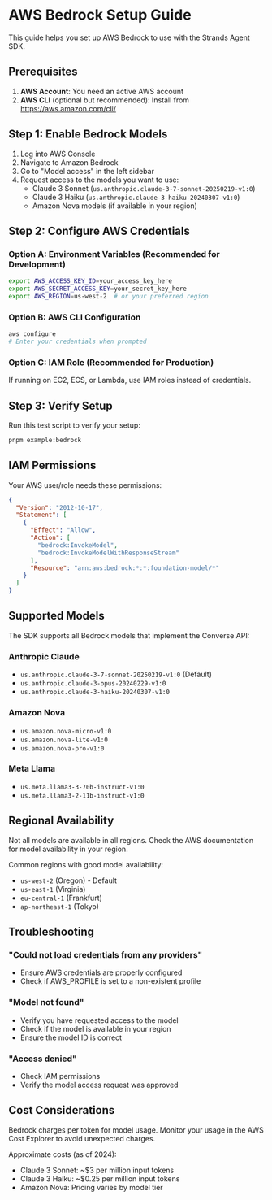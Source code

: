 # AWS Bedrock Setup Guide

This guide helps you set up AWS Bedrock to use with the Strands Agent SDK.

## Prerequisites

1. **AWS Account**: You need an active AWS account
2. **AWS CLI** (optional but recommended): Install from https://aws.amazon.com/cli/

## Step 1: Enable Bedrock Models

1. Log into AWS Console
2. Navigate to Amazon Bedrock
3. Go to "Model access" in the left sidebar
4. Request access to the models you want to use:
   - Claude 3 Sonnet (`us.anthropic.claude-3-7-sonnet-20250219-v1:0`)
   - Claude 3 Haiku (`us.anthropic.claude-3-haiku-20240307-v1:0`)
   - Amazon Nova models (if available in your region)

## Step 2: Configure AWS Credentials

### Option A: Environment Variables (Recommended for Development)

```bash
export AWS_ACCESS_KEY_ID=your_access_key_here
export AWS_SECRET_ACCESS_KEY=your_secret_key_here
export AWS_REGION=us-west-2  # or your preferred region
```

### Option B: AWS CLI Configuration

```bash
aws configure
# Enter your credentials when prompted
```

### Option C: IAM Role (Recommended for Production)

If running on EC2, ECS, or Lambda, use IAM roles instead of credentials.

## Step 3: Verify Setup

Run this test script to verify your setup:

```bash
pnpm example:bedrock
```

## IAM Permissions

Your AWS user/role needs these permissions:

```json
{
  "Version": "2012-10-17",
  "Statement": [
    {
      "Effect": "Allow",
      "Action": [
        "bedrock:InvokeModel",
        "bedrock:InvokeModelWithResponseStream"
      ],
      "Resource": "arn:aws:bedrock:*:*:foundation-model/*"
    }
  ]
}
```

## Supported Models

The SDK supports all Bedrock models that implement the Converse API:

### Anthropic Claude
- `us.anthropic.claude-3-7-sonnet-20250219-v1:0` (Default)
- `us.anthropic.claude-3-opus-20240229-v1:0`
- `us.anthropic.claude-3-haiku-20240307-v1:0`

### Amazon Nova
- `us.amazon.nova-micro-v1:0`
- `us.amazon.nova-lite-v1:0`
- `us.amazon.nova-pro-v1:0`

### Meta Llama
- `us.meta.llama3-3-70b-instruct-v1:0`
- `us.meta.llama3-2-11b-instruct-v1:0`

## Regional Availability

Not all models are available in all regions. Check the AWS documentation for model availability in your region.

Common regions with good model availability:
- `us-west-2` (Oregon) - Default
- `us-east-1` (Virginia)
- `eu-central-1` (Frankfurt)
- `ap-northeast-1` (Tokyo)

## Troubleshooting

### "Could not load credentials from any providers"
- Ensure AWS credentials are properly configured
- Check if AWS_PROFILE is set to a non-existent profile

### "Model not found"
- Verify you have requested access to the model
- Check if the model is available in your region
- Ensure the model ID is correct

### "Access denied"
- Check IAM permissions
- Verify the model access request was approved

## Cost Considerations

Bedrock charges per token for model usage. Monitor your usage in the AWS Cost Explorer to avoid unexpected charges.

Approximate costs (as of 2024):
- Claude 3 Sonnet: ~$3 per million input tokens
- Claude 3 Haiku: ~$0.25 per million input tokens
- Amazon Nova: Pricing varies by model tier